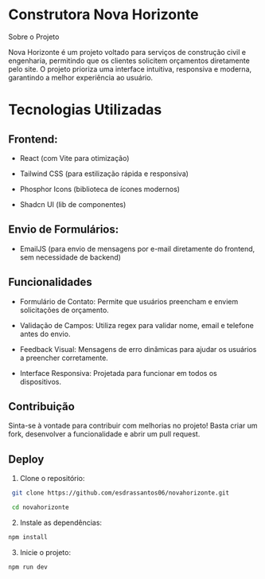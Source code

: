 # Construtora Nova Horizonte

Sobre o Projeto

Nova Horizonte é um projeto voltado para serviços de construção civil e engenharia, permitindo que os clientes solicitem orçamentos diretamente pelo site. O projeto prioriza uma interface intuitiva, responsiva e moderna, garantindo a melhor experiência ao usuário.

# Tecnologias Utilizadas

## Frontend:

- React (com Vite para otimização)

- Tailwind CSS (para estilização rápida e responsiva)

- Phosphor Icons (biblioteca de ícones modernos)
  
- Shadcn UI (lib de componentes)

## Envio de Formulários:

- EmailJS (para envio de mensagens por e-mail diretamente do frontend, sem necessidade de backend)

## Funcionalidades

- Formulário de Contato: Permite que usuários preencham e enviem solicitações de orçamento.

- Validação de Campos: Utiliza regex para validar nome, email e telefone antes do envio.

- Feedback Visual: Mensagens de erro dinâmicas para ajudar os usuários a preencher corretamente.

- Interface Responsiva: Projetada para funcionar em todos os dispositivos.

## Contribuição

Sinta-se à vontade para contribuir com melhorias no projeto! Basta criar um fork, desenvolver a funcionalidade e abrir um pull request.

## Deploy

1. Clone o repositório:

```bash
 git clone https://github.com/esdrassantos06/novahorizonte.git

 cd novahorizonte

```

2. Instale as dependências:

```bash
npm install

```

3. Inicie o projeto:

```bash
npm run dev

```
